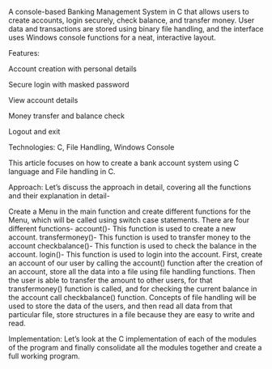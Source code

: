 A console-based Banking Management System in C that allows users to create accounts, login securely, check balance, and transfer money. User data and transactions are stored using binary file handling, and the interface uses Windows console functions for a neat, interactive layout.

Features:

Account creation with personal details

Secure login with masked password

View account details

Money transfer and balance check

Logout and exit

Technologies: C, File Handling, Windows Console

This article focuses on how to create a bank account system using C language and File handling in C.

Approach:
Let’s discuss the approach in detail, covering all the functions and their explanation in detail-

Create a Menu in the main function and create different functions for the Menu, which will be called using switch case statements. There are four different functions-
account()- This function is used to create a new account.
transfermoney()- This function is used to transfer money to the account
checkbalance()- This function is used to check the balance in the account.
login()- This function is used to login into the account.
First, create an account of our user by calling the account() function after the creation of an account, store all the data into a file using file handling functions.
Then the user is able to transfer the amount to other users, for that transfermoney() function is called, and for checking the current balance in the account call checkbalance() function.
Concepts of file handling will be used to store the data of the users, and then read all data from that particular file, store structures in a file because they are easy to write and read.

Implementation:
Let’s look at the C implementation of each of the modules of the program and finally consolidate all the modules together and create a full working program.

